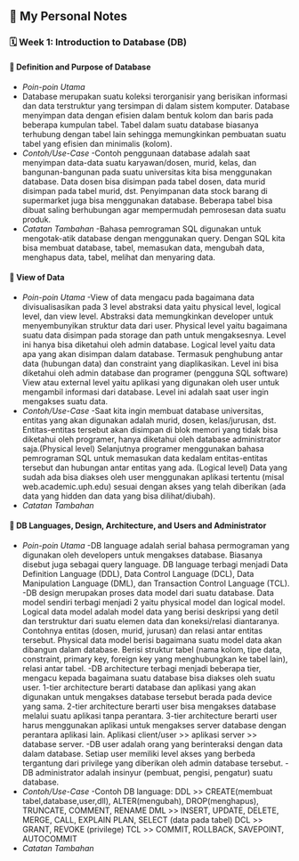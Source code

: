 ## 📘 My Personal Notes

### 🗓️ Week 1: Introduction to Database (DB)

#### 📍 Definition and Purpose of Database
- _Poin-poin Utama_
- Database merupakan suatu koleksi terorganisir yang berisikan informasi dan data terstruktur yang tersimpan di dalam sistem komputer.
Database menyimpan data dengan efisien dalam bentuk kolom dan baris pada beberapa kumpulan tabel.
Tabel dalam suatu database biasanya terhubung dengan tabel lain sehingga memungkinkan pembuatan suatu tabel yang efisien dan minimalis (kolom).
- _Contoh/Use-Case_
-Contoh penggunaan database adalah saat menyimpan data-data suatu karyawan/dosen, murid, kelas, dan bangunan-bangunan pada suatu universitas kita bisa menggunakan database. Data dosen bisa disimpan pada tabel dosen, data murid disimpan pada tabel murid, dst.
Penyimpanan data stock barang di supermarket juga bisa menggunakan database. Beberapa tabel bisa dibuat saling berhubungan agar mempermudah pemrosesan data suatu produk. 
- _Catatan Tambahan_
-Bahasa pemrograman SQL digunakan untuk mengotak-atik database dengan menggunakan query. Dengan SQL kita bisa membuat database, tabel, memasukan data, mengubah data, menghapus data, tabel, melihat dan menyaring data.

#### 📍 View of Data
- _Poin-poin Utama_
-View of data mengacu pada bagaimana data divisualisasikan pada 3 level abstraksi data yaitu physical level, logical level, dan view level.
Abstraksi data memungkinkan developer untuk menyembunyikan struktur data dari user.
Physical level yaitu bagaimana suatu data disimpan pada storage dan path untuk mengaksesnya. Level ini hanya bisa diketahui oleh admin database.
Logical level yaitu data apa yang akan disimpan dalam database. Termasuk penghubung antar data (hubungan data) dan constraint yang diaplikasikan. Level ini bisa diketahui oleh admin database dan programer (pengguna SQL software)
View atau external level yaitu aplikasi yang digunakan oleh user untuk mengambil informasi dari database. Level ini adalah saat user ingin mengakses suatu data.
- _Contoh/Use-Case_
-Saat kita ingin membuat database universitas, entitas yang akan digunakan adalah murid, dosen, kelas/jurusan, dst.
Entitas-entitas tersebut akan disimpan di blok memori yang tidak bisa diketahui oleh programer, hanya diketahui oleh database administrator saja.(Physical level)
Selanjutnya programer menggunakan bahasa pemrograman SQL untuk memasukan data kedalam entitas-entitas tersebut dan hubungan antar entitas yang ada. (Logical level)
Data yang sudah ada bisa diakses oleh user menggunakan aplikasi tertentu (misal web.academic.uph.edu) sesuai dengan akses yang telah diberikan (ada data yang hidden dan data yang bisa dilihat/diubah).
- _Catatan Tambahan_

#### 📍 DB Languages, Design, Architecture, and Users and Administrator
- _Poin-poin Utama_
-DB language adalah serial bahasa permograman yang digunakan oleh developers untuk mengakses database. Biasanya disebut juga sebagai query language.
DB language terbagi menjadi Data Definition Language (DDL), Data Control Language (DCL), Data Manipulation Language (DML), dan Transaction Control Language (TCL).
-DB design merupakan proses data model dari suatu database. Data model sendiri terbagi menjadi 2 yaitu physical model dan logical model.
Logical data model adalah model data yang berisi deskripsi yang detil dan terstruktur dari suatu elemen data dan koneksi/relasi diantaranya. Contohnya entitas (dosen, murid, jurusan) dan relasi antar entitas tersebut.
Physical data model berisi bagaimana suatu model data akan dibangun dalam database. Berisi struktur tabel (nama kolom, tipe data, constraint, primary key, foreign key yang menghubungkan ke tabel lain), relasi antar tabel.
-DB architecture terbagi menjadi beberapa tier, mengacu kepada bagaimana suatu database bisa diakses oleh suatu user. 
1-tier architecture berarti database dan aplikasi yang akan digunakan untuk mengakses database tersebut berada pada device yang sama.
2-tier architecture berarti user bisa mengakses database melalui suatu aplikasi tanpa perantara.
3-tier architecture berarti user harus menggunakan aplikasi untuk mengakses server database dengan perantara aplikasi lain. Aplikasi client/user >> aplikasi server >> database server.
-DB user adalah orang yang berinteraksi dengan data dalam database. Setiap user memiliki level akses yang berbeda tergantung dari privilege yang diberikan oleh admin database tersebut.
-DB administrator adalah insinyur (pembuat, pengisi, pengatur) suatu database.
- _Contoh/Use-Case_
-Contoh DB language:
  DDL >> CREATE(membuat tabel,database,user,dll), ALTER(mengubah), DROP(menghapus), TRUNCATE, COMMENT, RENAME
  DML >> INSERT, UPDATE, DELETE, MERGE, CALL, EXPLAIN PLAN, SELECT (data pada tabel)
  DCL >> GRANT, REVOKE (privilege)
  TCL >> COMMIT, ROLLBACK, SAVEPOINT, AUTOCOMMIT
- _Catatan Tambahan_
